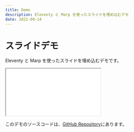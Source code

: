 ```yaml
---
title: Demo
description: Eleventy と Marp を使ったスライドを埋め込むデモ
date: 2022-09-14
---
```

# スライドデモ 

Eleventy と Marp を使ったスライドを埋め込むデモです。

<iframe src="/presentation/2022/09/14/introduction-of-functional-programming/" class="slide"></iframe>

このデモのソースコードは、[GitHub Repository](https://github.com/takesection/presentation)にあります。
